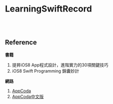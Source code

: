 # LearningSwiftRecord

<br />
<br />


Reference
--------------
**書籍**

1. 提昇iOS8 App程式設計，進階實力的30項關鍵技巧
2. iOS8 Swift Programming 錦囊妙計

**網路**

1. [AppCoda](http://www.appcoda.com)
2. [AppCoda中文版](http://www.appcoda.com.tw)








